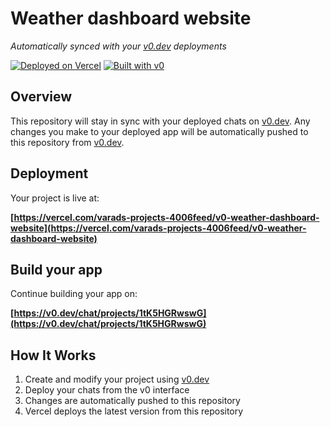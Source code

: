 # Weather dashboard website

*Automatically synced with your [v0.dev](https://v0.dev) deployments*

[![Deployed on Vercel](https://img.shields.io/badge/Deployed%20on-Vercel-black?style=for-the-badge&logo=vercel)](https://vercel.com/varads-projects-4006feed/v0-weather-dashboard-website)
[![Built with v0](https://img.shields.io/badge/Built%20with-v0.dev-black?style=for-the-badge)](https://v0.dev/chat/projects/1tK5HGRwswG)

## Overview

This repository will stay in sync with your deployed chats on [v0.dev](https://v0.dev).
Any changes you make to your deployed app will be automatically pushed to this repository from [v0.dev](https://v0.dev).

## Deployment

Your project is live at:

**[https://vercel.com/varads-projects-4006feed/v0-weather-dashboard-website](https://vercel.com/varads-projects-4006feed/v0-weather-dashboard-website)**

## Build your app

Continue building your app on:

**[https://v0.dev/chat/projects/1tK5HGRwswG](https://v0.dev/chat/projects/1tK5HGRwswG)**

## How It Works

1. Create and modify your project using [v0.dev](https://v0.dev)
2. Deploy your chats from the v0 interface
3. Changes are automatically pushed to this repository
4. Vercel deploys the latest version from this repository